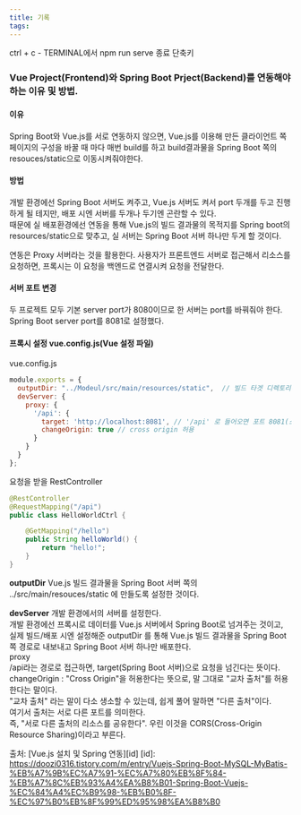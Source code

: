 ```yaml
---
title: 기록
tags: 
---
```


ctrl + c - TERMINAL에서 npm run serve 종료 단축키


### Vue Project(Frontend)와 Spring Boot Prject(Backend)를 연동해야 하는 이유 및 방법.

#### 이유
Spring Boot와 Vue.js를 서로 연동하지 않으면, Vue.js를 이용해 만든 클라이언트 쪽 페이지의 구성을 바꿀 때 마다 매번 build를 하고 build결과물을 Spring Boot 쪽의 resouces/static으로 이동시켜줘야한다.

#### 방법
개발 환경에선 Spring Boot 서버도 켜주고, Vue.js 서버도 켜서 port 두개를 두고 진행하게 될 테지만, 배포 시엔 서버를 두개나 두기엔 곤란할 수 있다.   
때문에 실 배포환경에선 연동을 통해 Vue.js의 빌드 결과물의 목적지를 Spring boot의 resources/static으로 맞추고, 실 서버는 Spring Boot 서버 하나만 두게 할 것이다.

연동은 Proxy 서버라는 것을 활용한다. 사용자가 프론트엔드 서버로 접근해서 리소스를 요청하면, 프록시는 이 요청을 백엔드로 연결시켜 요청을 전달한다.

#### 서버 포트 변경
두 프로젝트 모두 기본 server port가 8080이므로 한 서버는 port를 바꿔줘야 한다. Spring Boot server port를 8081로 설정했다.


#### 프록시 설정 vue.config.js(Vue 설정 파일) 

vue.config.js

```js
module.exports = {
  outputDir: "../Modeul/src/main/resources/static",  // 빌드 타겟 디렉토리
  devServer: {
    proxy: {
      '/api': {
        target: 'http://localhost:8081', // '/api' 로 들어오면 포트 8081(스프링 서버)로 보낸다
        changeOrigin: true // cross origin 허용
      }
    }
  }
};
```
요청을 받을 RestController

```java
@RestController
@RequestMapping("/api")
public class HelloWorldCtrl {

    @GetMapping("/hello")
    public String helloWorld() {
        return "hello!";
    }
}
```

**outputDir**
Vue.js 빌드 결과물을 Spring Boot 서버 쪽의 ../src/main/resouces/static 에 만들도록 설정한 것이다.

**devServer**
개발 환경에서의 서버를 설정한다.   
개발 환경에선 프록시로 데이터를 Vue.js 서버에서 Spring Boot로 넘겨주는 것이고, 실제 빌드/배포 시엔 설정해준 outputDir 를 통해 Vue.js 빌드 결과물을 Spring Boot 쪽 경로로 내보내고 Spring Boot 서버 하나만 배포한다.   
    proxy   
    /api라는 경로로 접근하면, target(Spring Boot 서버)으로 요청을 넘긴다는 뜻이다.   
    changeOrigin : "Cross Origin"을 허용한다는 뜻으로, 말 그대로 "교차 출처"를 허용한다는 말이다.   
    "교차 출처" 라는 말이 다소 생소할 수 있는데, 쉽게 풀어 말하면 "다른 출처"이다.   
    여기서 출처는 서로 다른 포트를 의미한다.   
    즉, "서로 다른 출처의 리소스를 공유한다". 우린 이것을 CORS(Cross-Origin Resource Sharing)이라고 부른다.   

출처: [Vue.js 설치 및 Spring 연동][id]
[id]: https://doozi0316.tistory.com/m/entry/Vuejs-Spring-Boot-MySQL-MyBatis-%EB%A7%9B%EC%A7%91-%EC%A7%80%EB%8F%84-%EB%A7%8C%EB%93%A4%EA%B8%B01-Spring-Boot-Vuejs-%EC%84%A4%EC%B9%98-%EB%B0%8F-%EC%97%B0%EB%8F%99%ED%95%98%EA%B8%B0
